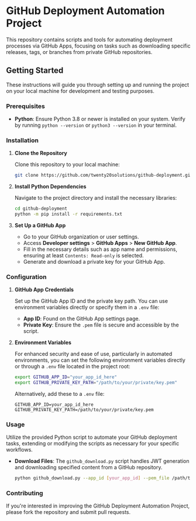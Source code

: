 # GitHub Deployment Automation Project

This repository contains scripts and tools for automating deployment processes via GitHub Apps, focusing on tasks such as downloading specific releases, tags, or branches from private GitHub repositories.

## Getting Started

These instructions will guide you through setting up and running the project on your local machine for development and testing purposes.

### Prerequisites

- **Python**: Ensure Python 3.8 or newer is installed on your system. Verify by running `python --version` or `python3 --version` in your terminal.

### Installation

1. **Clone the Repository**

   Clone this repository to your local machine:

   ```bash
   git clone https://github.com/twenty20solutions/github-deployment.git
   ```

2. **Install Python Dependencies**

   Navigate to the project directory and install the necessary libraries:

   ```bash
   cd github-deployment
   python -m pip install -r requirements.txt
   ```

3. **Set Up a GitHub App**

   - Go to your GitHub organization or user settings.
   - Access **Developer settings** > **GitHub Apps** > **New GitHub App**.
   - Fill in the necessary details such as app name and permissions, ensuring at least `Contents: Read-only` is selected.
   - Generate and download a private key for your GitHub App.

### Configuration

1. **GitHub App Credentials**

   Set up the GitHub App ID and the private key path. You can use environment variables directly or specify them in a `.env` file:

   - **App ID**: Found on the GitHub App settings page.
   - **Private Key**: Ensure the `.pem` file is secure and accessible by the script.

2. **Environment Variables**

   For enhanced security and ease of use, particularly in automated environments, you can set the following environment variables directly or through a `.env` file located in the project root:

   ```bash
   export GITHUB_APP_ID="your_app_id_here"
   export GITHUB_PRIVATE_KEY_PATH="/path/to/your/private/key.pem"
   ```

   Alternatively, add these to a `.env` file:

   ```
   GITHUB_APP_ID=your_app_id_here
   GITHUB_PRIVATE_KEY_PATH=/path/to/your/private/key.pem
   ```

### Usage

Utilize the provided Python script to automate your GitHub deployment tasks, extending or modifying the scripts as necessary for your specific workflows.

- **Download Files**: The `github_download.py` script handles JWT generation and downloading specified content from a GitHub repository.

  ```bash
  python github_download.py --app_id [your_app_id] --pem_file /path/to/private_key.pem --repo [username/repository] --target [tag/branch/release] --output-dir [download_directory]
  ```

### Contributing

If you're interested in improving the GitHub Deployment Automation Project, please fork the repository and submit pull requests.
